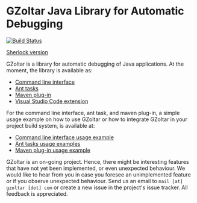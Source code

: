 # GZoltar Java Library for Automatic Debugging

[![Build Status](https://travis-ci.org/GZoltar/gzoltar.svg?branch=master)](https://travis-ci.org/GZoltar/gzoltar)

[Sherlock version](Sherlock-gzoltar)

GZoltar is a library for automatic debugging of Java applications. At the
moment, the library is available as:

* [Command line interface](com.gzoltar.cli)
* [Ant tasks](com.gzoltar.ant)
* [Maven plug-in](com.gzoltar.maven)
* [Visual Studio Code extension](com.gzoltar.vscode)

For the command line interface, ant task, and maven plug-in, a simple usage
example on how to use GZoltar or how to integrate GZoltar in your project build
system, is available at:

* [Command line interface usage example](com.gzoltar.cli.examples)
* [Ant tasks usage examples](com.gzoltar.ant.examples)
* [Maven plug-in usage example](com.gzoltar.maven.examples)



GZoltar is an on-going project. Hence, there might be interesting features that
have not yet been implemented, or even unexpected behaviour. We would like to
hear from you in case you foresee an unimplemented feature or if you observe
unexpected behaviour. Send us an email to `mail [at] gzoltar [dot] com` or
create a new issue in the project's issue tracker. All feedback is appreciated.

